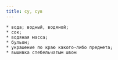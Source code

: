 ```yaml
---
title: су, сув
---
```


    * вода; водный, водяной;
    * сок;
    * водяная масса;
    * бульон;
    * украшение по краю какого-либо предмета;
    * вышивка стебельчатым швом
